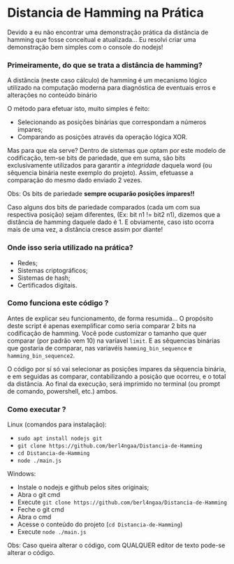# Distancia de Hamming na Prática
Devido a eu não encontrar uma demonstração prática da distância de hamming que fosse conceitual e atualizada... Eu resolvi criar uma demonstração bem simples com o console do nodejs!

### Primeiramente, do que se trata a distância de hamming? 
A distância (neste caso cálculo) de hamming é um mecanismo lógico utilizado na computação moderna para diagnóstica de eventuais erros e alterações no conteúdo binário 

O método para efetuar isto, muito simples é feito: 
- Selecionando as posições binárias que correspondam a números ímpares;
- Comparando as posições através da operação lógica XOR. 

Mas para que ela serve? Dentro de sistemas que optam por este modelo de codificação, tem-se bits de pariedade, que em suma, são bits exclusivamente utilizados para garantir a *integridade* daquela word (ou sêquencia binária neste exemplo do projeto). Assim, efetuasse a comparação do mesmo dado enviado 2 vezes. 

Obs: Os bits de pariedade **sempre ocuparão posições ímpares!!**

Caso alguns dos bits de pariedade comparados (cada um com sua respectiva posição) sejam diferentes, (Ex: bit n1 != bit2 n1), dizemos que a distância de hamming daquele dado é 1. E obviamente, caso isto ocorra mais de uma vez, a distância cresce assim por diante!
 

### Onde isso seria utilizado na prática?
- Redes;
- Sistemas criptográficos;
- Sistemas de hash;
- Certificados digitais.

### Como funciona este código ?

Antes de explicar seu funcionamento, de forma resumida... O propósito deste script é apenas exemplificar como seria comparar 2 bits na codificação de hamming. 
Você pode customizar o tamanho que quer comparar (por padrão vem 10) na varíavel `limit`. E as sêquencias binárias que gostaria de comparar, nas variavéis `hamming_bin_sequence` e `hamming_bin_sequence2`. 

O código por sí só vai selecionar as posições impares da sêquencia binária, e em seguidas as comparar, contabilizando a posição que ocorreu, e o total da distância. Ao final da execução, será imprimido no terminal (ou prompt de comando, powershell, etc.) ambos. 

### Como executar ?
Linux (comandos para instalação):
- `sudo apt install nodejs git`
-  `git clone https://github.com/berl4ngaa/Distancia-de-Hamming`
- `cd Distancia-de-Hamming`
- `node ./main.js`

Windows: 
- Instale o nodejs e github pelos sites originais;
- Abra o git cmd
- Execute `git clone https://github.com/berl4ngaa/Distancia-de-Hamming`
- Feche o git cmd
- Abra o cmd
- Acesse o conteúdo do projeto (`cd Distancia-de-Hamming`)
- Execute `node ./main.js`

Obs: Caso queira alterar o código, com QUALQUER editor de texto pode-se alterar o código. 

